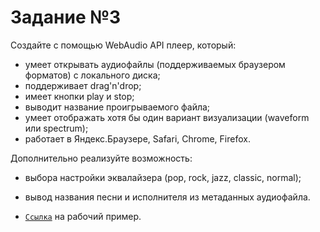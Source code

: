 # Задание №3
Создайте с помощью WebAudio API плеер, который:

* умеет открывать аудиофайлы (поддерживаемых браузером форматов) с локального диска;
* поддерживает drag'n'drop;
* имеет кнопки play и stop;
* выводит название проигрываемого файла;
* умеет отображать хотя бы один вариант визуализации (waveform или spectrum);
* работает в Яндекс.Браузере, Safari, Chrome, Firefox.

Дополнительно реализуйте возможность:

* выбора настройки эквалайзера (pop, rock, jazz, classic, normal);
* вывод названия песни и исполнителя из метаданных аудиофайла.


* [`Ссылка`](http://chudinov.info/shri/task-3) на рабочий пример.